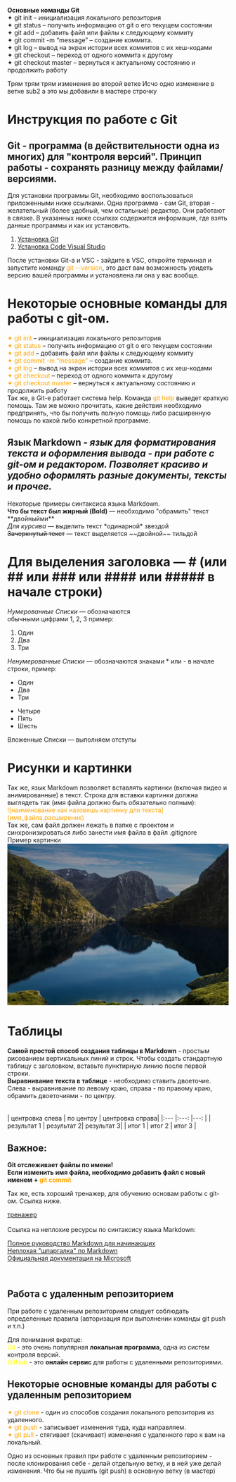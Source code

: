 **Основные команды Git**  
✦ git init – инициализация локального репозитория  
✦ git status – получить информацию от git о его текущем состоянии  
✦ git add – добавить файл или файлы к следующему коммиту  
✦ git commit -m “message” – создание коммита.  
✦ git log – вывод на экран истории всех коммитов с их хеш-кодами  
✦ git checkout – переход от одного коммита к другому  
✦ git checkout master – вернуться к актуальному состоянию и продолжить работу  


Трям трям трям изменения во второй ветке
Исчо одно изменение в ветке sub2
а это мы добавили в мастере строчку

<!-- Создадим структуру файла заново, не удаляя старый текст, потом сделаем ветки с наполнением (включая табличку), сольем их и потом попробуем создать конфликт. Или в процессе работе сделаем конфликт. -->

# **Инструкция по работе с Git**  

<!-- Шапка - описываем что это и где это взять (01_top) --> 
## **Git** - программа (в действительности одна из многих) для "контроля версий". Принцип работы - сохранять разницу между файлами/версиями.

Для установки программы Git, необходимо воспользоваться приложенными ниже ссылками. Одна программа - сам Git, вторая - желательный (более удобный, чем остальные) редактор. Они работают в связке. В указанных ниже ссылках содержится информация, где взять данные программы и как их установить.

1. [Установка Git](https://git-scm.com/book/ru/v2/%D0%92%D0%B2%D0%B5%D0%B4%D0%B5%D0%BD%D0%B8%D0%B5-%D0%A3%D1%81%D1%82%D0%B0%D0%BD%D0%BE%D0%B2%D0%BA%D0%B0-Git)
2. [Установка Code Visual Studio](https://code.visualstudio.com/)

<!-- описываем часть команд, их синтаксис и применение (02_commands) --> 
После установки Git-a и VSC - зайдите в VSC, откройте терминал и запустите команду <span style="color:orange">git --version</span>, это даст вам возможность увидеть версию вашей программы и установлена ли она у вас вообще.

# Некоторые основные команды для работы с git-ом.

<span style="color:orange">✦ git init</span> – инициализация локального репозитория  
<span style="color:orange">✦ git status</span> – получить информацию от git о его текущем состоянии  
<span style="color:orange">✦ git add</span> – добавить файл или файлы к следующему коммиту  
<span style="color:orange">✦ git commit -m “message”</span> – создание коммита.  
<span style="color:orange">✦ git log</span> – вывод на экран истории всех коммитов с их хеш-кодами  
<span style="color:orange">✦ git checkout</span> – переход от одного коммита к другому  
<span style="color:orange">✦ git checkout master</span> – вернуться к актуальному состоянию и продолжить работу  
Так же, в Git-е работает система help. Команда <span style="color:orange">git help</span> выведет краткую помощь. Там же можно прочитать, какие действия необходимо предпринять, что бы получить полную помощь либо расширенную помощь по какой либо конкретной программе.


<!-- описываем язык Markdown, часть команд, синтаксис и применение (03_tips_md) --> 

## **Язык Markdown** - *язык для форматирования текста и оформления вывода - при работе с git-ом и редактором. Позволяет красиво и удобно оформлять разные документы, тексты и прочее.*

Некоторые примеры синтаксиса языка Markdown.   
**Что бы текст был жирный (Bold)** — необходимо "обрамить" текст \*\*двойныйми\*\*  
 *Для курсива* — выделить текст  \*одинарной\* звездой  
 ~~Зачеркнутый текст~~ — текст выделяется \~\~двойной\~\~ тильдой  
 # Для выделения заголовка — # (или ## или ### или #### или ##### в начале строки)

*Нумерованные Списки* — обозначаются  
обычными цифрами 1, 2, 3  пример:  
1. Один
2. Два
3. Три

*Ненумерованные Списки* — обозначаются знаками \* или \- в начале строки, пример:  
- Один  
- Два
- Три
* Четыре  
* Пять  
* Шесть  

 Вложенные Списки — выполняем отступы  


<!-- Картинка (04_images) -->

# Рисунки и картинки  

Так же, язык Markdown позволяет вставлять картинки (включая видео и анимированные) в текст.
Строка для вставки картинки должна выглядеть так (имя файла должно быть обязательно полным):  
<span style="color:orange">\!\[наименование как назовешь картинку для текста]\(имя_файла.расширение)</span>  
Так же, сам файл должен лежать в папке с проектом и синхронизироваться либо занести имя файла в файл .gitignore  
Пример картинки
![Это много воды!](123.JPG)

<!-- Табличка (05_tables) -->

# Таблицы  

**Самой простой способ создания таблицы в Markdown** - простым рисованием вертикальных линий и строк. Чтобы создать стандартную таблицу с заголовком, вставьте пунктирную линию после первой строки.  
**Выравнивание текста в таблице** - необходимо ставить двоеточие. Слева - выравнивание по левому краю, справа - по правому краю, обрамить двоеточиями - по центру.  
</br>
</br>
| центровка слева | по центру | центровка справа|
|:---           |:---:         |---:      |
| результат 1   | результат 2| результат 3|
| итог 1        | итог 2     | итог 3     |

<!-- Важный коммент (06_important_info) -->  

## **Важное:**  
**Git отслеживает файлы по имени!  
Если изменить имя файла, необходимо добавить файл с новый именем + <span style="color:orange">git commit</span>**

Так же, есть хороший тренажер, для обучению основам работы с git-ом. Ссылка ниже.

[тренажер](https://learngitbranching.js.org/)  
</br>
Ссылка на неплохие ресурсы по синтаксису языка Markdown:  

[Полное руководство Markdown для начинающих](https://ru.markdown.net.br/)  
[Неплохая "шпаргалка" по Markdown](http://konvut.github.io/k50articles/)  
[Официальная документация на Microsoft](https://docs.microsoft.com/ru-ru/contribute/markdown-reference)  


<!--  Информация о работе с удаленным репозиторием  -->

</br>

## **Работа с удаленным репозиторием**  

При работе с удаленным репозиторием следует соблюдать определенные правила (авторизация при выполнении команды git push и т.п.)

Для понимания вкратце:  
<span style="color:yellow">*Git*</span> - это очень популярная **локальная программа**, одна из систем контроля версий.  
<span style="color:yellow">*GitHub*</span> - это **онлайн сервис** для работы с удаленными репозиториями.

## Некоторые основные команды для работы с удаленным репозиторием  

<span style="color:orange">✦ git clone</span> - один из способов создания локального репозитория из удаленного.  
<span style="color:orange">✦ git push</span> - записывает изменения туда, куда направляем.  
<span style="color:orange">✦ git pull</span> - стягивает (скачивает) изменения с удаленного repo к вам на локальный.  

Одно из основных правил при работе с удаленным репозиторием - после клонирования себе - делай отдельную ветку, и в ней уже делай изменения. Что бы не пушить (git push) в основную ветку (в мастер)
